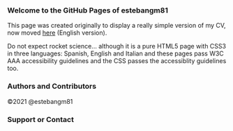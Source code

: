 ### Welcome to the GitHub Pages of estebangm81
This page was created originally to display a really simple version of my CV, now moved [here](https://estebangm81.github.io/cv-en.html) (English version).

Do not expect rocket science... although it is a pure HTML5 page with CSS3 in three languages: Spanish, English and Italian and these pages pass W3C AAA accessibility guidelines and the CSS passes the accessiblity guidelines too.


### Authors and Contributors
©2021 @estebangm81

### Support or Contact
